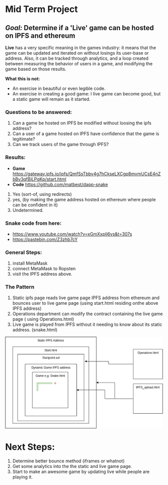 # Mid Term Project

## _Goal:_ Determine if a 'Live' game can be hosted on IPFS and ethereum

**Live** has a very specific meaning in the games industry: it means that the game can be updated and iterated on without losings its user-base or address. Also, it can be tracked through analytics, and a loop created between measuring the behavior of users in a game, and modifying the game based on those results.

 **What this is not:**
 * An exercise in beautiful or even legible code.
 * An exercise in creating a good game: I live game can become good, but a static game will remain as it started.

### Questions to be answered:
1. Can a game be hosted on IPFS be modified without loosing the ipfs address?
1. Can a user of a game hosted on IPFS have confidence that the game is legitimate?
1. Can we track users of the game through IPFS?

### Results:
* **Game** https://gateway.ipfs.io/ipfs/QmfSsTbbv4g7hCkseLXCgp8mvmUCsE4nZbBv3qfBjLPqKp/start.html
* **Code** https://github.com/matbest/dapp-snake

1. Yes (sort-of, using redirects)
1. yes, (by making the game address hosted on ethereum where people can be confident in it)
1. Undetermined.

### Snake code from here:
* https://www.youtube.com/watch?v=xGmXxpIj6vs&t=307s
* https://pastebin.com/Z3zhb7cY

### General Steps:
1. install MetaMask
1. connect MetaMask to Ropsten
1. visit the IPFS address above.

### The Pattern
1. Static ipfs page reads live game page IPFS address from ethereum and bounces user to live game page (using start.html residing onthe above IPFS address)
2. Operations department can modify the contract containing the live game page ( using Operations.html)
3. Live game is played from IPFS without it needing to know about its static address. (snake.html)

![Pattern picture](IPFS%20ethereum%20pattern.png)

# Next Steps:
1. Determine better bounce method (iframes or whatnot)
1. Get some analytics into the the static and live game page.
1. Start to make an awesome game by updating live while people are playing it.
